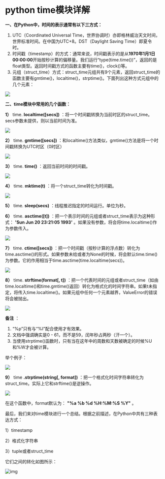 # python time模块详解

**一、在Python中，时间的表示通常有以下三方式：**

1. UTC（Coordinated Universal Time，世界协调时）亦即格林威治天文时间，世界标准时间。在中国为UTC+8。DST（Daylight Saving Time）即夏令时。
2. 时间戳（timestamp）的方式：通常来说，时间戳表示的是从**1970年1月1日00:00:00**开始按秒计算的偏移量。我们运行“type(time.time())”，返回的是float类型。返回时间戳方式的函数主要有time()，clock()等。
3. 元组（struct_time）方式：struct_time元组共有9个元素，返回struct_time的函数主要有gmtime()，localtime()，strptime()。下面列出这种方式元组中的几个元素：

![](https://pic4.zhimg.com/80/v2-087c3ecbd841f2d364bde04ba6fc15e3_1440w.jpg)

**二、time模块中常用的几个函数：**

 **1）** time. **localtime([secs])** ：将一个时间戳转换为当前时区的struct_time。secs参数未提供，则以当前时间为准。

![](https://pic4.zhimg.com/80/v2-a0eb724187e6eb3a8de6458903180bff_1440w.png)

 **2）** time. **gmtime([secs])** ：和localtime()方法类似，gmtime()方法是将一个时间戳转换为UTC时区（0时区）

![](https://pic3.zhimg.com/80/v2-bcbe10a954eb444878c4e61edce6b186_1440w.png)

 **3）** time. **time()** ：返回当前时间的时间戳。

![](https://pic2.zhimg.com/80/v2-d90ab26f85bb897e6df2adecbe974121_1440w.jpg)

 **4）** time. **mktime(t)** ：将一个struct_time转化为时间戳。

![](https://pic2.zhimg.com/80/v2-7b9e3fb10465a10f35d8ccfeb32f7649_1440w.jpg)

 **5）** time. **sleep(secs)** ：线程推迟指定的时间运行。单位为秒。

 **6）** time. **asctime([t])** ：把一个表示时间的元组或者struct_time表示为这种形式： **'Sun Jun 20 23:21:05 1993'** 。如果没有参数，将会将time.localtime()作为参数传入。

![](https://pic1.zhimg.com/80/v2-94b90e75df3ad6f0fa87c0335c330fec_1440w.jpg)

 **7）** time. **ctime([secs])** ：把一个时间戳（按秒计算的浮点数）转化为time.asctime()的形式。如果参数未给或者为None的时候，将会默认time.time()为参数。它的作用相当于time.asctime(time.localtime(secs))。

![](https://pic4.zhimg.com/80/v2-25d56cab421adc0d5febcfd76bb17fe3_1440w.png)

 **8）** time. **strftime(format[, t])** ：把一个代表时间的元组或者struct_time（如由time.localtime()和time.gmtime()返回）转化为格式化的时间字符串。如果t未指定，将传入time.localtime()。如果元组中任何一个元素越界，ValueError的错误将会被抛出。

![](https://pic2.zhimg.com/80/v2-433be3bb21069f947250030808949ac1_1440w.jpg)

 **备注** ：

1. “%p”只有与“%I”配合使用才有效果。
2. 文档中强调确实是0 - 61，而不是59，闰年秒占两秒（汗一个）。
3. 当使用strptime()函数时，只有当在这年中的周数和天数被确定的时候%U和%W才会被计算。

举个例子：

![](https://pic2.zhimg.com/80/v2-31feea9d953d8932573e71cae0a92dc9_1440w.png)

 **9）** time **.strptime(string[, format])** ：把一个格式化时间字符串转化为struct_time。实际上它和strftime()是逆操作。

![](https://pic2.zhimg.com/80/v2-99a1468f3278196912b83235106fe861_1440w.png)

在这个函数中，format默认为： **"%a %b %d %H:%M:%S %Y"** 。

最后，我们来对time模块进行一个总结。根据之前描述，在Python中共有三种表达方式：

1）timestamp

2）格式化字符串

3）tuple或者struct_time

它们之间的转化如图所示：

![img](https://pic4.zhimg.com/80/v2-41b40a235f51814a7d167260768bca3b_1440w.jpg)
